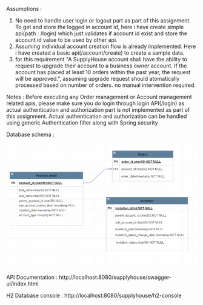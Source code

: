 Assumptions :
1. No need to handle user login or logout part as part of this assignment. To get and store the logged in account id, here i have create simple api(path : /login) which just validates if account id exist and store the account id value to be used by other api.
2. Assuming individual account creation flow is already implemented. Here i have created a basic api(/account/create) to create a sample data.
3. for this requirement "A SupplyHouse account shall have the ability to request to upgrade their account to a business owner account. If the account has placed at least 10 orders within the past year, the request will be approved.", assuming upgrade request should atomatically processed based on number of orders. no manual intervention required.

Notes : 
Before executing any Order management or Account management related apis,
please make sure you do login through login API(/login) as actual authentication and authorization part is 
not implemented as part of this assignment.
Actual authentication and authorization can be handled using generic Authentication filter along with Spring security

Database schema :

![Please check file Database_scheam.png if image is not loading](Database_scheam.png)

API Documentation :
http://localhost:8080/supplyhouse/swagger-ui/index.html

H2 Database console :
http://localhost:8080/supplyhouse/h2-console
